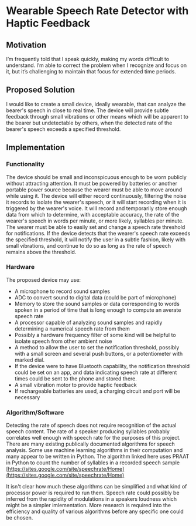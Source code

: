 # Wearable Speech Rate Detector with Haptic Feedback

## Motivation 
I’m frequently told that I speak quickly, making my words difficult to understand. I’m able to correct the problem when I recognize and focus on it, but it’s challenging to maintain that focus for extended time periods.

## Proposed Solution 
I would like to create a small device, ideally wearable, that can analyze the bearer's speech in close to real time. The device will provide subtle feedback through small vibrations or other means which will be apparent to the bearer but undetectable by others, when the detected rate of the bearer's speech exceeds a specified threshold.

## Implementation

### Functionality
The device should be small and inconspicuous enough to be worn publicly without attracting attention. It must be powered by batteries or another portable power source because the wearer must be able to move around while using it. The device will either record continuously, filtering the noise it records to isolate the wearer's speech, or it will start recording when it is triggered by the wearer's voice. It will record and temporarily store enough data from which to determine, with acceptable accuracy, the rate of the wearer's speech in words per minute, or more likely, syllables per minute. The wearer must be able to easily set and change a speech rate threshold for notifications. If the device detects that the wearer's speech rate exceeds the specified threshold, it will notify the user in a subtle fashion, likely with small vibrations, and continue to do so as long as the rate of speech remains above the threshold.

### Hardware
The proposed device may use:
- A microphone to record sound samples
- ADC to convert sound to digital data (could be part of microphone)
- Memory to store the sound samples or data corresponding to words spoken in a period of time that is long enough to compute an averate speech rate
- A processor capable of analyzing sound samples and rapidly determining a numerical speech rate from them
- Possibly a hardware frequency filter of some kind will be helpful to isolate speech from other ambient noise
- A method to allow the user to set the notification threshold, possibly with a small screen and several push buttons, or a potentiometer with marked dial.
- If the device were to have Bluetooth capability, the notification threshold could be set on an app, and data indicating speech rate at different times could be sent to the phone and stored there. 
- A small vibration motor to provide haptic feedback
- If rechargeable batteries are used, a charging circuit and port will be necessary

### Algorithm/Software
Detecting the rate of speech does not require recognition of the actual speech content. The rate of a speaker producing syllables probably correlates well enough with speech rate for the purposes of this project. There are many existing publically documented algorithms for speech analysis. Some use machine learning algorithms in their computation and many appear to be written in Python. The algorithm linked here uses PRAAT in Python to count the number of syllables in a recorded speech sample [https://sites.google.com/site/speechrate/Home](https://sites.google.com/site/speechrate/Home)

It isn't clear how much these algorithms can be simplified and what kind of processor power is required to run them. Speech rate could possibly be inferred from the rapidity of modulations in a speakers loudness which might be a simpler imlementation. More research is required into the efficiency and quality of various algorithms before any specific one could be chosen.

